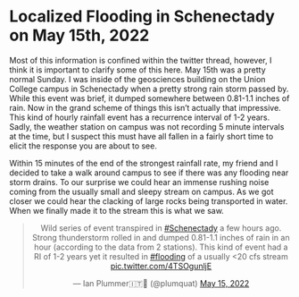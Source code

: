 # Localized Flooding in Schenectady on May 15th, 2022
Most of this information is confined within the twitter thread, however, I think it is important to clarify some of this here. May 15th was a pretty normal Sunday. I was inside of the geosciences building on the Union College campus in Schenectady when a pretty strong rain storm passed by. While this event was brief, it dumped somewhere between 0.81-1.1 inches of rain. Now in the grand scheme of things this isn’t actually that impressive. This kind of hourly rainfall event has a recurrence interval of 1-2 years. Sadly, the weather station on campus was not recording 5 minute intervals at the time, but I suspect this must have all fallen in a fairly short time to elicit the response you are about to see. 

Within 15 minutes of the end of the strongest rainfall rate, my friend and I decided to take a walk around campus to see if there was any flooding near storm drains. To our surprise we could hear an immense rushing noise coming from the usually small and sleepy stream on campus. As we got closer we could hear the clacking of large rocks being transported in water. When we finally made it to the stream this is what we saw. 

<center><blockquote class="twitter-tweet"><p lang="en" dir="ltr">Wild series of event transpired in <a href="https://twitter.com/hashtag/Schenectady?src=hash&amp;ref_src=twsrc%5Etfw">#Schenectady</a> a few hours ago. Strong thunderstorm rolled in and dumped 0.81-1.1 inches of rain in an hour (according to the data from 2 stations). This kind of event had a RI of 1-2 years yet it resulted in <a href="https://twitter.com/hashtag/flooding?src=hash&amp;ref_src=twsrc%5Etfw">#flooding</a> of a usually &lt;20 cfs stream <a href="https://t.co/4TSOgunljE">pic.twitter.com/4TSOgunljE</a></p>&mdash; Ian Plummer🇮🇹🏴󠁧󠁢󠁷󠁬󠁳󠁿 (@plumquat) <a href="https://twitter.com/plumquat/status/1525949914517229568?ref_src=twsrc%5Etfw">May 15, 2022</a></blockquote> <script async src="https://platform.twitter.com/widgets.js" charset="utf-8"></script></center>


